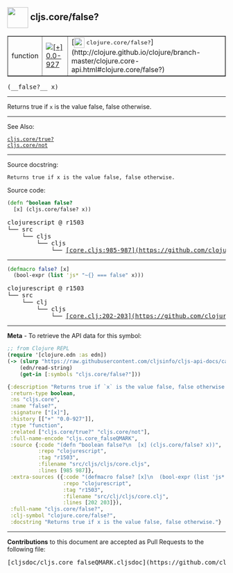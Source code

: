 ## <img width="48px" valign="middle" src="http://i.imgur.com/Hi20huC.png"> cljs.core/false?

 <table border="1">
<tr>

<td>function</td>
<td><a href="https://github.com/cljsinfo/cljs-api-docs/tree/0.0-927"><img valign="middle" alt="[+] 0.0-927" src="https://img.shields.io/badge/+-0.0--927-lightgrey.svg"></a> </td>
<td>
[<img height="24px" valign="middle" src="http://i.imgur.com/1GjPKvB.png"> <samp>clojure.core/false?</samp>](http://clojure.github.io/clojure/branch-master/clojure.core-api.html#clojure.core/false?)
</td>
</tr>
</table>

 <samp>
(__false?__ x)<br>
</samp>

---

Returns true if `x` is the value false, false otherwise.

---


See Also:

[`cljs.core/true?`](cljs.core_trueQMARK.md)<br>
[`cljs.core/not`](cljs.core_not.md)<br>

---

Source docstring:

```
Returns true if x is the value false, false otherwise.
```

Source code:

```clj
(defn ^boolean false?
  [x] (cljs.core/false? x))
```

 <pre>
clojurescript @ r1503
└── src
    └── cljs
        └── cljs
            └── <ins>[core.cljs:985-987](https://github.com/clojure/clojurescript/blob/r1503/src/cljs/cljs/core.cljs#L985-L987)</ins>
</pre>


---

```clj
(defmacro false? [x]
  (bool-expr (list 'js* "~{} === false" x)))
```

 <pre>
clojurescript @ r1503
└── src
    └── clj
        └── cljs
            └── <ins>[core.clj:202-203](https://github.com/clojure/clojurescript/blob/r1503/src/clj/cljs/core.clj#L202-L203)</ins>
</pre>

---

__Meta__ - To retrieve the API data for this symbol:

```clj
;; from Clojure REPL
(require '[clojure.edn :as edn])
(-> (slurp "https://raw.githubusercontent.com/cljsinfo/cljs-api-docs/catalog/cljs-api.edn")
    (edn/read-string)
    (get-in [:symbols "cljs.core/false?"]))
```

```clj
{:description "Returns true if `x` is the value false, false otherwise.",
 :return-type boolean,
 :ns "cljs.core",
 :name "false?",
 :signature ["[x]"],
 :history [["+" "0.0-927"]],
 :type "function",
 :related ["cljs.core/true?" "cljs.core/not"],
 :full-name-encode "cljs.core_falseQMARK",
 :source {:code "(defn ^boolean false?\n  [x] (cljs.core/false? x))",
          :repo "clojurescript",
          :tag "r1503",
          :filename "src/cljs/cljs/core.cljs",
          :lines [985 987]},
 :extra-sources ({:code "(defmacro false? [x]\n  (bool-expr (list 'js* \"~{} === false\" x)))",
                  :repo "clojurescript",
                  :tag "r1503",
                  :filename "src/clj/cljs/core.clj",
                  :lines [202 203]}),
 :full-name "cljs.core/false?",
 :clj-symbol "clojure.core/false?",
 :docstring "Returns true if x is the value false, false otherwise."}

```

---

__Contributions__ to this document are accepted as Pull Requests to the following file:

 <pre>
[cljsdoc/cljs.core_falseQMARK.cljsdoc](https://github.com/cljsinfo/cljs-api-docs/blob/master/cljsdoc/cljs.core_falseQMARK.cljsdoc)
</pre>

